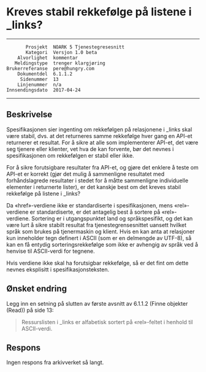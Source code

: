 Kreves stabil rekkefølge på listene i \_links?
==============================================

 ------------------  ---------------------------------
           Prosjekt  NOARK 5 Tjenestegresesnitt
           Kategori  Versjon 1.0 beta
        Alvorlighet  kommentar
       Meldingstype  trenger klargjøring
    Brukerreferanse  pere@hungry.com
        Dokumentdel  6.1.1.2
         Sidenummer  13
        Linjenummer  n/a
    Innsendingsdato  2017-04-24
 ------------------  ---------------------------------

Beskrivelse
-----------

Spesifikasjonen sier ingenting om rekkefølgen på relasjonene i \_links
skal være stabil, dvs. at det returneres samme rekkefølge hver gang en
API-et returnerer et resultat.  For å sikre at alle som implementerer
API-et, det være seg tjenere eller klienter, vet hva de kan forvente,
bør det nevnes i spesifikasjonen om rekkefølgen er stabil eller ikke.

For å sikre forutsigbare resultater fra API-et, og gjøre det enklere å
teste om API-et er korrekt (gjør det mulig å sammenligne resultatet
med forhåndslagrede resultater i stedet for å måtte sammenligne
individuelle elementer i returnerte lister), er det kanskje best om
det kreves stabil rekkefølge på listene i \_links?

Da «href»-verdiene ikke er standardiserte i spesifikasjonen, mens
«rel»-verdiene er standardiserte, er det antagelig best å sortere på
«rel»-verdiene.  Sortering er i utgangspunktet land og språkspesifikt,
og det kan være lurt å sikre stabilt resultat fra
tjenestegrensesnittet uansett hvilket språk som brukes på tjenermaskin
og klient.  Hvis en kan anta at relasjoner kun inneholder tegn
definert i ASCII (som er en delmengde av UTF-8), så kan en få entydig
sorteringsrekkefølge som ikke er avhengig av språk ved å henvise til
ASCII-verdi for tegnene.

Hvis verdiene ikke skal ha forutsigbar rekkefølge, så er det fint om
dette nevnes eksplisitt i spesifikasjonsteksten.

Ønsket endring
--------------

Legg inn en setning på slutten av første avsnitt av 6.1.1.2 (Finne
objekter (Read)) på side 13:

> Ressurslisten i _links er alfabetisk sortert på «rel»-feltet i
> henhold til ASCII-verdi.

Respons
-------

Ingen respons fra arkivverket så langt.
